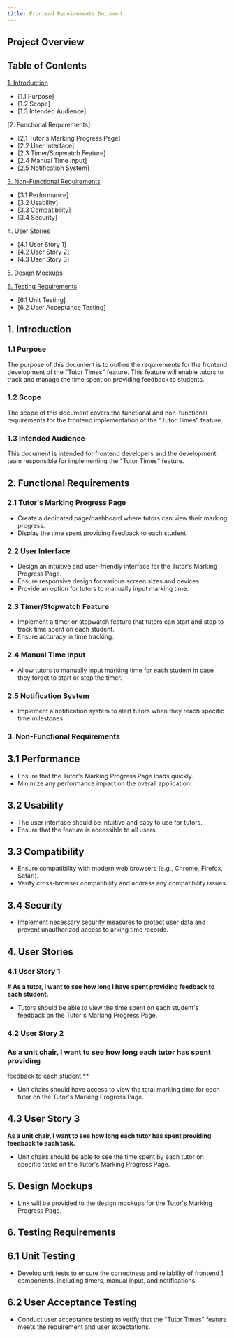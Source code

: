 ```yaml
---
title: Frontend Requirements Document
---
```


## Project Overview

## Table of Contents

[1. Introduction](#1-introduction)

- [1.1 Purpose]
- [1.2 Scope]
- [1.3 Intended Audience]

[2. Functional Requirements]

- [2.1 Tutor's Marking Progress Page]
- [2.2 User Interface]
- [2.3 Timer/Stopwatch Feature]
- [2.4 Manual Time Input]
- [2.5 Notification System]

[3. Non-Functional Requirements](#3-non-functional-requirements)

- [3.1 Performance]
- [3.2 Usability]
- [3.3 Compatibility]
- [3.4 Security]

[4. User Stories](#4-user-stories)

- [4.1 User Story 1]
- [4.2 User Story 2]
- [4.3 User Story 3]

[5. Design Mockups](#5-design-mockups)

[6. Testing Requirements](#6-testing-requirements)

- [6.1 Unit Testing]
- [6.2 User Acceptance Testing]

## 1. Introduction

### 1.1 Purpose

The purpose of this document is to outline the requirements for the frontend
development of the "Tutor Times" feature. This feature will enable tutors to
track and manage the time spent on providing feedback to students.

### 1.2 Scope

The scope of this document covers the functional and non-functional requirements
for the frontend implementation of the "Tutor Times" feature.

### 1.3 Intended Audience

This document is intended for frontend developers and the development team
responsible for implementing the "Tutor Times" feature.

## 2. Functional Requirements

### 2.1 Tutor's Marking Progress Page

- Create a dedicated page/dashboard where tutors can view their marking progress.
- Display the time spent providing feedback to each student.

### 2.2 User Interface

- Design an intuitive and user-friendly interface for the Tutor's Marking Progress
  Page.
- Ensure responsive design for various screen sizes and devices.
- Provide an option for tutors to manually input marking time.

### 2.3 Timer/Stopwatch Feature

- Implement a timer or stopwatch feature that tutors can start and stop to track
  time spent on each student.
- Ensure accuracy in time tracking.

### 2.4 Manual Time Input

- Allow tutors to manually input marking time for each student in case they
  forget to start or stop the timer.

### 2.5 Notification System

- Implement a notification system to alert tutors when they reach specific time milestones.

### 3. Non-Functional Requirements

## 3.1 Performance

- Ensure that the Tutor's Marking Progress Page loads quickly.
- Minimize any performance impact on the overall application.

## 3.2 Usability

- The user interface should be intuitive and easy to use for tutors.
- Ensure that the feature is accessible to all users.

## 3.3 Compatibility

- Ensure compatibility with modern web browsers (e.g., Chrome, Firefox, Safari).
- Verify cross-browser compatibility and address any compatibility issues.

## 3.4 Security

- Implement necessary security measures to protect user data and prevent
  unauthorized access to arking time records.

## 4. User Stories

### 4.1 User Story 1

**# As a tutor, I want to see how long I have spent providing feedback to each student.**

- Tutors should be able to view the time spent on each student's feedback on the
Tutor's Marking Progress Page.

### 4.2 User Story 2

### As a unit chair, I want to see how long each tutor has spent providing

feedback to each student.**

- Unit chairs should have access to view the total marking time for each tutor
  on the Tutor's
  Marking Progress Page.

## 4.3 User Story 3

**As a unit chair, I want to see how long each tutor has spent providing feedback
 to each task.**

- Unit chairs should be able to see the time spent by each tutor on specific tasks
 on the Tutor's
  Marking Progress Page.

## 5. Design Mockups

- Link will be provided to the design mockups for the Tutor's Marking Progress Page.

## 6. Testing Requirements

## 6.1 Unit Testing

- Develop unit tests to ensure the correctness and reliability of frontend ]
  components, including
  timers, manual input, and notifications.

## 6.2 User Acceptance Testing

- Conduct user acceptance testing to verify that the "Tutor Times" feature meets
  the requirement and user expectations.
